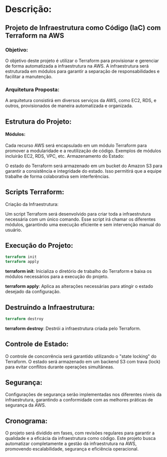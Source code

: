 # Descrição:
## Projeto de Infraestrutura como Código (IaC) com Terraform na AWS
### Objetivo:
O objetivo deste projeto é utilizar o Terraform para provisionar e gerenciar de forma automatizada a infraestrutura na AWS. A infraestrutura será estruturada em módulos para garantir a separação de responsabilidades e facilitar a manutenção.

### Arquitetura Proposta:
A arquitetura consistirá em diversos serviços da AWS, como EC2, RDS, e outros, provisionados de maneira automatizada e organizada.



## Estrutura do Projeto:

#### Módulos:

Cada recurso AWS será encapsulado em um módulo Terraform para promover a modularidade e a reutilização de código. Exemplos de módulos incluirão EC2, RDS, VPC, etc.
Armazenamento do Estado:

O estado do Terraform será armazenado em um bucket do Amazon S3 para garantir a consistência e integridade do estado. Isso permitirá que a equipe trabalhe de forma colaborativa sem interferências.


## Scripts Terraform:

Criação da Infraestrutura:

Um script Terraform será desenvolvido para criar toda a infraestrutura necessária com um único comando. Esse script irá chamar os diferentes módulos, garantindo uma execução eficiente e sem intervenção manual do usuário.


## Execução do Projeto:
```terraform
terraform init
terraform apply

```
**terraform init**: Inicializa o diretório de trabalho do Terraform e baixa os módulos necessários para a execução do projeto.

**terraform apply**: Aplica as alterações necessárias para atingir o estado desejado da configuração.

## Destruindo a Infraestrutura:
```terraform
terraform destroy
```
**terraform destroy**: Destrói a infraestrutura criada pelo Terraform.

## Controle de Estado:

O controle de concorrência será garantido utilizando o "state locking" do Terraform. O estado será armazenado em um backend S3 com trava (lock) para evitar conflitos durante operações simultâneas.

## Segurança:

Configurações de segurança serão implementadas nos diferentes níveis da infraestrutura, garantindo a conformidade com as melhores práticas de segurança da AWS.


## Cronograma:

O projeto será dividido em fases, com revisões regulares para garantir a qualidade e a eficácia da infraestrutura como código.
Este projeto busca automatizar completamente a gestão da infraestrutura na AWS, promovendo escalabilidade, segurança e eficiência operacional.



<!-- 
<a href="/projeto" style="display: inline-block; padding: 10px 20px; background-color: #5468ff;; color: #ffffff; text-decoration: none; border-radius: 5px; margin-left : 70%">Próxima Página</a>  -->



